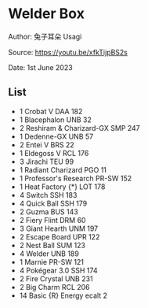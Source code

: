 # Welder Box

Author: 兔子耳朵 Usagi

Source: <https://youtu.be/xfkTijpBS2s>

Date: 1st June 2023

## List

* 1 Crobat V DAA 182
* 1 Blacephalon UNB 32
* 2 Reshiram & Charizard-GX SMP 247
* 1 Dedenne-GX UNB 57
* 2 Entei V BRS 22
* 1 Eldegoss V RCL 176
* 3 Jirachi TEU 99
* 1 Radiant Charizard PGO 11
* 1 Professor's Research PR-SW 152
* 1 Heat Factory {*} LOT 178
* 4 Switch SSH 183
* 4 Quick Ball SSH 179
* 2 Guzma BUS 143
* 2 Fiery Flint DRM 60
* 3 Giant Hearth UNM 197
* 2 Escape Board UPR 122
* 2 Nest Ball SUM 123
* 4 Welder UNB 189
* 1 Marnie PR-SW 121
* 4 Pokégear 3.0 SSH 174
* 2 Fire Crystal UNB 231
* 2 Big Charm RCL 206
* 14 Basic {R} Energy ecalt 2
